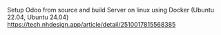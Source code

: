 Setup  Odoo from source and build  Server on linux using Docker (Ubuntu 22.04, Ubuntu 24.04) https://tech.nhdesign.app/article/detail/2510017815568385

